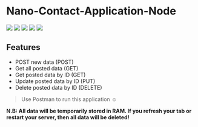 # Nano-Contact-Application-Node

![](https://img.shields.io/github/stars/MehedilslamRipon/Nano-Contact-Application-Node) ![](https://img.shields.io/github/forks/MehedilslamRipon/Nano-Contact-Application-Node)  ![](https://img.shields.io/github/issues/MehedilslamRipon/Nano-Contact-Application-Node) ![](https://img.shields.io/bower/v/editor.md.svg) 
![](https://img.shields.io/github/release/pandao/editor.md.svg)

## Features
* POST new data (POST)
* Get all posted data (GET)
* Get posted data by ID (GET)
* Update posted data by ID (PUT)
* Delete posted data by ID (DELETE)

> Use Postman to run this application ☺

**N.B: All data will be temporarily stored in RAM. If you refresh your tab or restart your server, then all data will be deleted!**
